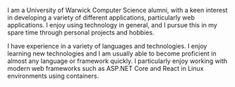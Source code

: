 I am a University of Warwick Computer Science alumni, with a keen interest in developing a variety of
different applications, particularly web applications. I enjoy using technology in general, and I pursue
this in my spare time through personal projects and hobbies.

I have experience in a variety of languages and technologies. I enjoy learning new technologies and I am usually
able to become proficient in almost any language or framework quickly. I particularly enjoy working with modern
web frameworks such as ASP.NET Core and React in Linux environments using containers.
